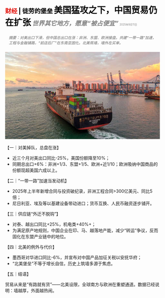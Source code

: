 <span style="color:#E3120B; font-size:14.9pt; font-weight:bold;">财经</span> <span style="color:#000000; font-size:14.9pt; font-weight:bold;">| 徒劳的堡垒</span>
<span style="color:#000000; font-size:21.0pt; font-weight:bold;">美国猛攻之下，中国贸易仍在扩张</span>
<span style="color:#808080; font-size:14.9pt; font-weight:bold; font-style:italic;">世界其它地方，愿意“被占便宜”</span>
<span style="color:#808080; font-size:6.2pt;">2025年9月11日</span>

<div style="padding:8px 12px; color:#666; font-size:9.0pt; font-style:italic; margin:12px 0;">摘要：对美出口下滑，但中国总出口在涨：非洲、东盟、欧洲接盘。共建“一带一路”加速，工程与金融铺路，“前店后厂”在东南亚固化。北美筑墙，墙外在买单。</div>

![](../images/061_Chinese_trade_is_thriving_despite_Americas_attacks/p0249_img01.jpeg)

【一｜对美掉队，总盘在涨】

- 近三个月对美出口同比-25%，美国份额降至10%；
- 同期总出口+6%：非洲+1/3、东盟+1/5、欧洲+近1/10；欧洲吸纳中国商品的份额现超美国六成以上。

【二｜“一带一路”加速当发动机】

- 2025年上半年新增合同与投资破纪录，非洲工程合同>300亿美元、同比5倍；
- 尼日利亚、埃及等以基建设备带动进口；货币互换、人民币融资逐步铺开。

【三｜供应链“外迁不脱钩”】

- 对泰、越出口同比+25%，机电类+40%+；
- 为满足原产地规则，中国企业在印、马、越落地产能，减少“转运”争议，反而固化在东盟产业链中的地位。

【四｜北美的例外与代价】

- 墨西哥对华进口同比-6%，并宣布对中国产品加征关税以安抚华府；
- “北美堡垒”不等于增长自信，历史上筑墙多源于焦虑。

【五｜结语】

贸易从来是“有路就有货”——北美设限，全球南方与欧洲在重塑通道。数据已经说明：墙越厚，外面越热闹。

